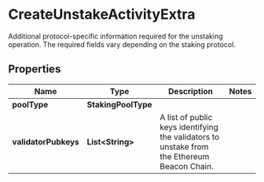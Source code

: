 

# CreateUnstakeActivityExtra

Additional protocol-specific information required for the unstaking operation. The required fields vary depending on the staking protocol.

## Properties

| Name | Type | Description | Notes |
|------------ | ------------- | ------------- | -------------|
|**poolType** | **StakingPoolType** |  |  |
|**validatorPubkeys** | **List&lt;String&gt;** | A list of public keys identifying the validators to unstake from the Ethereum Beacon Chain. |  |



